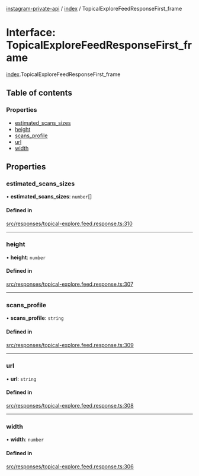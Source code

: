 [instagram-private-api](../../README.md) / [index](../../modules/index.md) / TopicalExploreFeedResponseFirst_frame

# Interface: TopicalExploreFeedResponseFirst\_frame

[index](../../modules/index.md).TopicalExploreFeedResponseFirst_frame

## Table of contents

### Properties

- [estimated\_scans\_sizes](TopicalExploreFeedResponseFirst_frame.md#estimated_scans_sizes)
- [height](TopicalExploreFeedResponseFirst_frame.md#height)
- [scans\_profile](TopicalExploreFeedResponseFirst_frame.md#scans_profile)
- [url](TopicalExploreFeedResponseFirst_frame.md#url)
- [width](TopicalExploreFeedResponseFirst_frame.md#width)

## Properties

### estimated\_scans\_sizes

• **estimated\_scans\_sizes**: `number`[]

#### Defined in

[src/responses/topical-explore.feed.response.ts:310](https://github.com/Nerixyz/instagram-private-api/blob/0e0721c/src/responses/topical-explore.feed.response.ts#L310)

___

### height

• **height**: `number`

#### Defined in

[src/responses/topical-explore.feed.response.ts:307](https://github.com/Nerixyz/instagram-private-api/blob/0e0721c/src/responses/topical-explore.feed.response.ts#L307)

___

### scans\_profile

• **scans\_profile**: `string`

#### Defined in

[src/responses/topical-explore.feed.response.ts:309](https://github.com/Nerixyz/instagram-private-api/blob/0e0721c/src/responses/topical-explore.feed.response.ts#L309)

___

### url

• **url**: `string`

#### Defined in

[src/responses/topical-explore.feed.response.ts:308](https://github.com/Nerixyz/instagram-private-api/blob/0e0721c/src/responses/topical-explore.feed.response.ts#L308)

___

### width

• **width**: `number`

#### Defined in

[src/responses/topical-explore.feed.response.ts:306](https://github.com/Nerixyz/instagram-private-api/blob/0e0721c/src/responses/topical-explore.feed.response.ts#L306)
